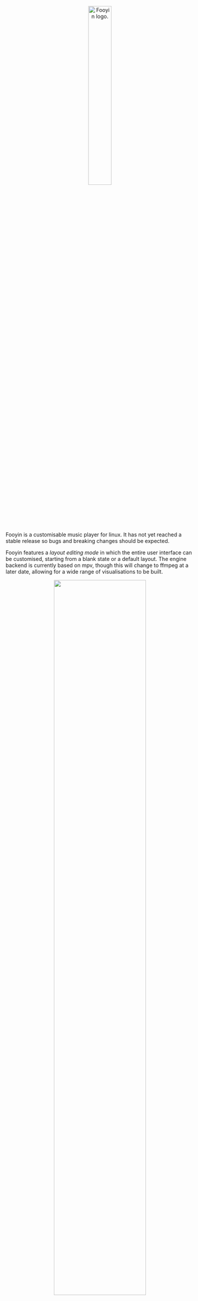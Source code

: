<p align="center">
<picture>
  <source media="(prefers-color-scheme: dark)" srcset="https://raw.githubusercontent.com/ludouzi/fooyin/master/data/images/logo-dark.svg">
  <source media="(prefers-color-scheme: light)" srcset="https://raw.githubusercontent.com/ludouzi/fooyin/master/data/images/logo.svg">
  <img alt="Fooyin logo." align="center" width=35% src="https://raw.githubusercontent.com/ludouzi/fooyin/master/data/images/logo.svg">
</picture>
</p>

#
Fooyin is a customisable music player for linux. It has not yet reached a stable release so bugs and breaking changes should be expected.

Fooyin features a _layout editing mode_ in which the entire user interface can be customised, starting from a blank state or a default layout.
The engine backend is currently based on mpv, though this will change to ffmpeg at a later date, allowing for a wide range of visualisations to be built.

<p align="center">
<img src="data/images/editing.png" width="70%" style="vertical-align:middle">
</p>

## Features
- [x] Fully customisable layout
- [x] Filter and search collection
- [x] Plugin system
- [x] Playlist support
- [ ] Tag editing
- [ ] FFmpeg backend
- [ ] Visualisations
- [ ] Lyrics support
- [ ] Lyric querying
- [ ] Last.fm integration
- [ ] Discogs integration

## Requirements
- Qt6
- QCoro
- Taglib (>=1.12)
- Libmpv (mpv)

## Setup
```
git clone git@github.com:ludouzi/fooyin.git
cd fooyin && mkdir build && cd build
cmake .. && make -j$(nproc)
sudo make install
```
